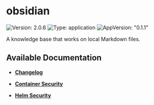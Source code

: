 # obsidian

![Version: 2.0.6](https://img.shields.io/badge/Version-2.0.6-informational?style=flat-square) ![Type: application](https://img.shields.io/badge/Type-application-informational?style=flat-square) ![AppVersion: "0.1.1"](https://img.shields.io/badge/AppVersion-"0.1.1"-informational?style=flat-square)

A knowledge base that works on local Markdown files.

## Available Documentation

- [**Changelog**](CHANGELOG)

- [**Container Security**](container-security)

- [**Helm Security**](helm-security)


